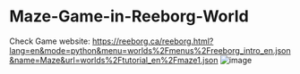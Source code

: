 # Maze-Game-in-Reeborg-World
Check Game website: https://reeborg.ca/reeborg.html?lang=en&mode=python&menu=worlds%2Fmenus%2Freeborg_intro_en.json&name=Maze&url=worlds%2Ftutorial_en%2Fmaze1.json
![image](https://github.com/user-attachments/assets/006329e3-8580-441e-b931-7307b2dac611)
